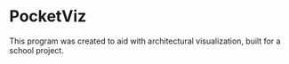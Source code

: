 # PocketViz
This program was created to aid with architectural visualization, built for a school project.
